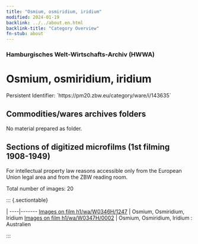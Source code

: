 ```yaml
---
title: "Osmium, osmiridium, iridium"
modified: 2024-01-19
backlink: ../../about.en.html
backlink-title: "Category Overview"
fn-stub: about
---
```


### Hamburgisches Welt-Wirtschafts-Archiv (HWWA)

# Osmium, osmiridium, iridium

<div class="hint">Persistent Identifier: `https://pm20.zbw.eu/category/ware/i/143635`</div>







## Commodities/wares archives folders





No material prepared as folder.



<a id="filmsections" />

## Sections of digitized microfilms (1st filming 1908-1949)

<p>For intellectual property law reasons accessible only from the European Union legal area and from the ZBW reading room.</p>



<p>Total number of images: 20</p>




::: {.sectiontable}

 | 
----|-------
<a class="btn" href="https://pm20.zbw.eu/film/h1/wa/W0346H/1247" rel="nofollow">Images on film h1/wa/W0346H/1247</a> | Osmium, Osmiridium, Iridium
<a class="btn" href="https://pm20.zbw.eu/film/h1/wa/W0347H/0002" rel="nofollow">Images on film h1/wa/W0347H/0002</a> | Osmium, Osmiridium, Iridium : Australien


:::
















